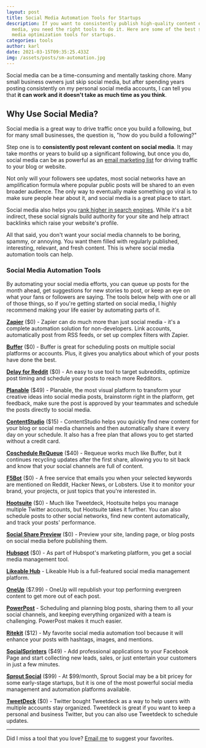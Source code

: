 ```yaml
---
layout: post
title: Social Media Automation Tools for Startups
description: If you want to consistently publish high-quality content on social
  media, you need the right tools to do it. Here are some of the best social
  media optimization tools for startups.
categories: tools
author: karl
date: 2021-03-15T09:35:25.433Z
img: /assets/posts/sm-automation.jpg
---
```

Social media can be a time-consuming and mentally tasking chore. Many small business owners just skip social media, but after spending years posting consistently on my personal social media accounts, I can tell you that **it can work and it doesn't take as much time as you think**.

## Why Use Social Media?
Social media is a great way to drive traffic once you build a following, but for many small businesses, the question is, "how do you build a following?"

Step one is to **consistently post relevant content on social media**. It may take months or years to build up a significant following, but once you do, social media can be as powerful as an [email marketing list](https://draft.dev/learn/tools/email-marketing) for driving traffic to your blog or website.

Not only will your followers see updates, most social networks have an amplification formula where popular public posts will be shared to an even broader audience. The only way to eventually make something go viral is to make sure people hear about it, and social media is a great place to start.

Social media also helps you [rank higher in search engines](https://www.searchenginejournal.com/social-media-seo/196185/). While it's a bit indirect, these social signals build authority for your site and help attract backlinks which raise your website's profile.

All that said, you don't want your social media channels to be boring, spammy, or annoying. You want them filled with regularly published, interesting, relevant, and fresh content. This is where social media automation tools can help.

<!-- signup -->

### Social Media Automation Tools

By automating your social media efforts, you can queue up posts for the month ahead, get suggestions for new stories to post, or keep an eye on what your fans or followers are saying. The tools below help with one or all of those things, so if you're getting started on social media, I highly recommend making your life easier by automating parts of it.

**[Zapier](https://zapier.com/)** ($0) - Zapier can do much more than just social media - it's a complete automation solution for non-developers. Link accounts, automatically post from RSS feeds, or set up complex filters with Zapier.

**[Buffer](https://buffer.com/)** ($0) - Buffer is great for scheduling posts on multiple social platforms or accounts. Plus, it gives you analytics about which of your posts have done the best.

**[Delay for Reddit](https://www.delayforreddit.com/)** ($0) - An easy to use tool to target subreddits, optimize post timing and schedule your posts to reach more Redditors.

**[Planable](https://planable.io/)** ($49) - Planable, the most visual platform to transform your creative ideas into social media posts, brainstorm right in the platform, get feedback, make sure the post is approved by your teammates and schedule the posts directly to social media.

**[ContentStudio](https://contentstudio.io/)** ($15) - ContentStudio helps you quickly find new content for your blog or social media channels and then automatically share it every day on your schedule. It also has a free plan that allows you to get started without a credit card.

**[Coschedule ReQueue](https://coschedule.com/requeue)** ($40) - Requeue works much like Buffer, but it continues recycling updates after the first share, allowing you to sit back and know that your social channels are full of content.

**[F5Bot](https://f5bot.com/)** ($0) - A free service that emails you when your selected keywords are mentioned on Reddit, Hacker News, or Lobsters. Use it to monitor your brand, your projects, or just topics that you're interested in.

**[Hootsuite](https://hootsuite.com/)** ($0) - Much like Tweetdeck, Hootsuite helps you manage multiple Twitter accounts, but Hootsuite takes it further. You can also schedule posts to other social networks, find new content automatically, and track your posts' performance.

**[Social Share Preview](https://socialsharepreview.com/)** ($0) - Preview your site, landing page, or blog posts on social media before publishing them.

**[Hubspot](https://www.hubspot.com/products/marketing/social-inbox)** ($0) - As part of Hubspot's marketing platform, you get a social media management tool.

**[Likeable Hub](https://likeablehub.com/)** - Likeable Hub is a full-featured social media management platform.

**[OneUp](https://www.oneupapp.io/)** ($7.99) - OneUp will republish your top performing evergreen content to get more out of each post.

**[PowerPost](https://www.powerpost.digital/)** - Scheduling and planning blog posts, sharing them to all your social channels, and keeping everything organized with a team is challenging. PowerPost makes it much easier.

**[Ritekit](http://ritekit.com/)** ($12) - My favorite social media automation tool because it will enhance your posts with hashtags, images, and mentions.

**[SocialSprinters](https://socialsprinters.com/en/)** ($49) - Add professional applications to your Facebook Page and start collecting new leads, sales, or just entertain your customers in just a few minutes.

**[Sprout Social](https://sproutsocial.com/)** ($99) - At $99/month, Sprout Social may be a bit pricey for some early-stage startups, but it is one of the most powerful social media management and automation platforms available.

**[TweetDeck](https://tweetdeck.twitter.com/)** ($0) - Twitter bought Tweetdeck as a way to help users with multiple accounts stay organized. Tweetdeck is great if you want to keep a personal and business Twitter, but you can also use Tweetdeck to schedule updates.

-----

Did I miss a tool that you love? [Email me](mailto:karl@draft.dev) to suggest your favorites.